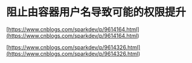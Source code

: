 # 阻止由容器用户名导致可能的权限提升
<p id="tgN8gtyoULLtjh3Z1hmgSb">

[https://www.cnblogs.com/sparkdev/p/9614164.html](<https://www.cnblogs.com/sparkdev/p/9614164.html>)

</p>


<p id="t7mHHGpB1VpzQSfPpX3oop">

[https://www.cnblogs.com/sparkdev/p/9614326.html](<https://www.cnblogs.com/sparkdev/p/9614326.html>)

</p>


